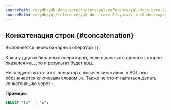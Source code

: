```yaml
---
sourcePath: ru/ydb/ydb-docs-core/ru/core/yql/reference/yql-docs-core-2/syntax/_includes/expressions/concatenation.md
sourcePath: ru/ydb/yql/reference/yql-docs-core-2/syntax/_includes/expressions/concatenation.md
---
```

## Конкатенация строк {#concatenation}

Выполняется через бинарный оператор `||`.

Как и у других бинарных операторов, если в данных с одной из сторон оказался `NULL`, то и результат будет `NULL`.

Не следует путать этот оператор с логическим «или», в SQL оно обозначается ключевым словом `OR`. Также не стоит пытаться делать конкатенацию через `+`.

**Примеры**

```sql
SELECT "fo" || "o";
```
